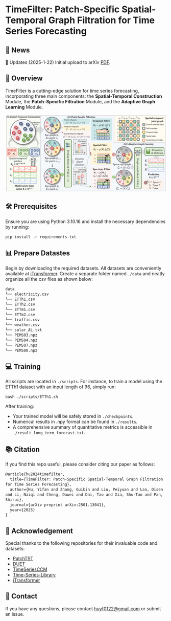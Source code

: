 # TimeFilter: Patch-Specific Spatial-Temporal Graph Filtration for Time Series Forecasting


## 📰 News

🚩 Updates (2025-1-22) Initial upload to arXiv [PDF](https://arxiv.org/pdf/2501.13041).

## 🌟 Overview

TimeFilter is a cutting-edge solution for time series forecasting, incorporating three main components: the **Spatial-Temporal Construction** Module, the **Patch-Specific Filtration** Module, and the **Adaptive Graph Learning** Module.

![](./assets/pipline.png)

## 🛠 Prerequisites

Ensure you are using Python 3.10.16 and install the necessary dependencies by running:

```
pip install -r requirements.txt
```

## 📊 Prepare Datastes

Begin by downloading the required datasets. All datasets are conveniently available at [iTransformer](https://drive.google.com/file/d/1l51QsKvQPcqILT3DwfjCgx8Dsg2rpjot/view?usp=drive_link). Create a separate folder named `./data` and neatly organize all the csv files as shown below:
```
data
└── electricity.csv
└── ETTh1.csv
└── ETTh2.csv
└── ETTm1.csv
└── ETTm2.csv
└── traffic.csv
└── weather.csv
└── solar_AL.txt
└── PEMS03.npz
└── PEMS04.npz
└── PEMS07.npz
└── PEMS08.npz
```

## 💻 Training

All scripts are located in `./scripts`. For instance, to train a model using the ETTh1 dataset with an input length of 96, simply run:

```shell
bash ./scripts/ETTh1.sh
```

After training:

- Your trained model will be safely stored in `./checkpoints`.
- Numerical results in .npy format can be found in `./results`.
- A comprehensive summary of quantitative metrics is accessible in `./result_long_term_forecast.txt`.

## 📚 Citation
If you find this repo useful, please consider citing our paper as follows:
```
@article{hu2024timefilter,
  title={TimeFilter: Patch-Specific Spatial-Temporal Graph Filtration for Time Series Forecasting},
  author={Hu, Yifan and Zhang, Guibin and Liu, Peiyuan and Lan, Disen and Li, Naiqi and Cheng, Dawei and Dai, Tao and Xia, Shu-Tao and Pan, Shirui},
  journal={arXiv preprint arXiv:2501.13041},
  year={2025}
}
```

## 🙏 Acknowledgement
Special thanks to the following repositories for their invaluable code and datasets:

- [PatchTST](https://github.com/yuqinie98/PatchTST)
- [DUET](https://github.com/decisionintelligence/DUET)
- [TimeSeriesCCM](https://github.com/Graph-and-Geometric-Learning/TimeSeriesCCM)
- [Time-Series-Library](https://github.com/thuml/Time-Series-Library)
- [iTransformer](https://github.com/thuml/iTransformer)

## 📩 Contact
If you have any questions, please contact [huyf0122@gmail.com](huyf0122@gmail.com) or submit an issue.
